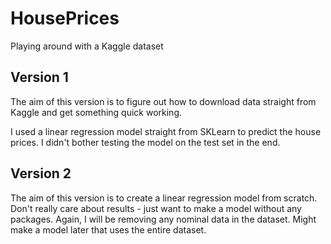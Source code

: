 # HousePrices

Playing around with a Kaggle dataset

## Version 1

The aim of this version is to figure out how to download data straight from Kaggle and get something quick working. 

I used a linear regression model straight from SKLearn to predict the house prices. 
I didn't bother testing the model on the test set in the end. 

## Version 2

The aim of this version is to create a linear regression model from scratch. 
Don't really care about results - just want to make a model without any packages. 
Again, I will be removing any nominal data in the dataset. 
Might make a model later that uses the entire dataset.
